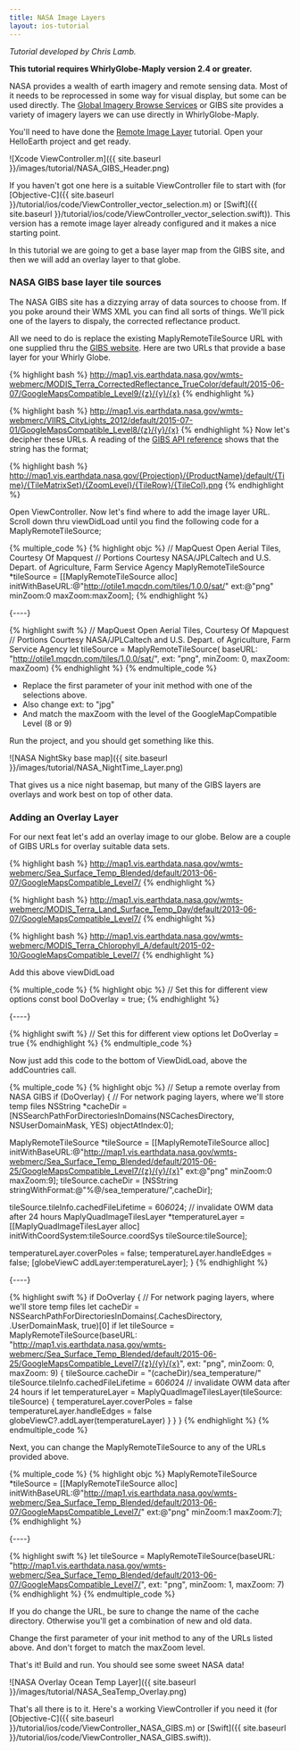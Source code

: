 ```yaml
---
title: NASA Image Layers
layout: ios-tutorial
---
```


*Tutorial developed by Chris Lamb.*

**This tutorial requires WhirlyGlobe-Maply version 2.4 or greater.**

NASA provides a wealth of earth imagery and remote sensing data.  Most of it needs to be reprocessed in some way for visual display, but some can be used directly.  The [Global Imagery Browse Services](https://earthdata.nasa.gov/about/science-system-description/eosdis-components/global-imagery-browse-services-gibs) or GIBS site provides a variety of imagery layers we can use directly in WhirlyGlobe-Maply.

You'll need to have done the [Remote Image Layer](remote_image_layer.html) tutorial.  Open your HelloEarth project and get ready.

![Xcode ViewController.m]({{ site.baseurl }}/images/tutorial/NASA_GIBS_Header.png)

If you haven't got one here is a suitable ViewController file to start with (for [Objective-C]({{ site.baseurl }}/tutorial/ios/code/ViewController_vector_selection.m) or [Swift]({{ site.baseurl }}/tutorial/ios/code/ViewController_vector_selection.swift)).  This version has a remote image layer already configured and it makes a nice starting point.

In this tutorial we are going to get a base layer map from the GIBS site, and then we will add an overlay layer to that globe.

### NASA GIBS base layer tile sources  

The NASA GIBS site has a dizzying array of data sources to choose from.  If you poke around their WMS XML you can find all sorts of things.  We'll pick one of the layers to dispaly, the corrected reflectance product.

All we need to do is replace the existing MaplyRemoteTileSource URL with one supplied thru the [GIBS website](https://wiki.earthdata.nasa.gov/display/GIBS/GIBS+Available+Imagery+Products#expand-CorrectedReflectance5Products).  Here are two URLs that provide a base layer for your Whirly Globe.

{% highlight bash %}
http://map1.vis.earthdata.nasa.gov/wmts-webmerc/MODIS_Terra_CorrectedReflectance_TrueColor/default/2015-06-07/GoogleMapsCompatible_Level9/{z}/{y}/{x}
{% endhighlight %}

{% highlight bash %}
http://map1.vis.earthdata.nasa.gov/wmts-webmerc/VIIRS_CityLights_2012/default/2015-07-01/GoogleMapsCompatible_Level8/{z}/{y}/{x}
{% endhighlight %}
Now let's decipher these URLs.  A reading of the [GIBS API reference](https://wiki.earthdata.nasa.gov/display/GIBS/GIBS+API+for+Developers) shows that the string has the format;

{% highlight bash %}
http://map1.vis.earthdata.nasa.gov/{Projection}/{ProductName}/default/{Time}/{TileMatrixSet}/{ZoomLevel}/{TileRow}/{TileCol}.png
{% endhighlight %}

Open ViewController. Now let's find where to add the image layer URL.  Scroll down thru viewDidLoad until you find the following code for a MaplyRemoteTileSource;

{% multiple_code %}
  {% highlight objc %}
// MapQuest Open Aerial Tiles, Courtesy Of Mapquest
// Portions Courtesy NASA/JPL­Caltech and U.S. Depart. of Agriculture, Farm Service Agency
MaplyRemoteTileSource *tileSource =
[[MaplyRemoteTileSource alloc]
    initWithBaseURL:@"http://otile1.mqcdn.com/tiles/1.0.0/sat/"
    ext:@"png" minZoom:0 maxZoom:maxZoom];
  {% endhighlight %}

  {----}

  {% highlight swift %}
// MapQuest Open Aerial Tiles, Courtesy Of Mapquest
// Portions Courtesy NASA/JPL­Caltech and U.S. Depart. of Agriculture, Farm Service Agency
let tileSource = MaplyRemoteTileSource(
                    baseURL: "http://otile1.mqcdn.com/tiles/1.0.0/sat/",
                    ext: "png",
                    minZoom: 0, maxZoom: maxZoom)
  {% endhighlight %}
{% endmultiple_code %}

- Replace the first parameter of your init method with one of the selections above.
- Also change ext: to "jpg"
- And match the maxZoom with the level of the GoogleMapCompatible Level (8 or 9)

Run the project, and you should get something like this.

![NASA NightSky base map]({{ site.baseurl }}/images/tutorial/NASA_NightTime_Layer.png)

That gives us a nice night basemap, but many of the GIBS layers are overlays and work best on top of other data.

### Adding an Overlay Layer

For our next feat let's add an overlay image to our globe.  Below are a couple of GIBS URLs for overlay suitable data sets.

{% highlight bash %}
http://map1.vis.earthdata.nasa.gov/wmts-webmerc/Sea_Surface_Temp_Blended/default/2013-06-07/GoogleMapsCompatible_Level7/
{% endhighlight %}

{% highlight bash %}
http://map1.vis.earthdata.nasa.gov/wmts-webmerc/MODIS_Terra_Land_Surface_Temp_Day/default/2013-06-07/GoogleMapsCompatible_Level7/
{% endhighlight %}

{% highlight bash %}
http://map1.vis.earthdata.nasa.gov/wmts-webmerc/MODIS_Terra_Chlorophyll_A/default/2015-02-10/GoogleMapsCompatible_Level7/
{% endhighlight %}

Add this above viewDidLoad

{% multiple_code %}
  {% highlight objc %}
// Set this for different view options
const bool DoOverlay = true;
  {% endhighlight %}

  {----}

  {% highlight swift %}
// Set this for different view options
let DoOverlay = true
  {% endhighlight %}
{% endmultiple_code %}


Now just add this code to the bottom of ViewDidLoad, above the addCountries call.

{% multiple_code %}
  {% highlight objc %}
// Setup a remote overlay from NASA GIBS
if (DoOverlay)
{
  // For network paging layers, where we'll store temp files
  NSString *cacheDir = [NSSearchPathForDirectoriesInDomains(NSCachesDirectory, NSUserDomainMask, YES)  objectAtIndex:0];

  MaplyRemoteTileSource *tileSource = [[MaplyRemoteTileSource alloc] initWithBaseURL:@"http://map1.vis.earthdata.nasa.gov/wmts-webmerc/Sea_Surface_Temp_Blended/default/2015-06-25/GoogleMapsCompatible_Level7/{z}/{y}/{x}" ext:@"png" minZoom:0 maxZoom:9];
  tileSource.cacheDir = [NSString stringWithFormat:@"%@/sea_temperature/",cacheDir];

  tileSource.tileInfo.cachedFileLifetime = 60*60*24; // invalidate OWM data after 24 hours
  MaplyQuadImageTilesLayer *temperatureLayer = [[MaplyQuadImageTilesLayer alloc] initWithCoordSystem:tileSource.coordSys tileSource:tileSource];

  temperatureLayer.coverPoles = false;
  temperatureLayer.handleEdges = false;
  [globeViewC addLayer:temperatureLayer];
}
  {% endhighlight %}

  {----}

  {% highlight swift %}
if DoOverlay {
   // For network paging layers, where we'll store temp files
   let cacheDir = NSSearchPathForDirectoriesInDomains(.CachesDirectory, .UserDomainMask, true)[0]
   if let tileSource = MaplyRemoteTileSource(baseURL: "http://map1.vis.earthdata.nasa.gov/wmts-webmerc/Sea_Surface_Temp_Blended/default/2015-06-25/GoogleMapsCompatible_Level7/{z}/{y}/{x}", 
         ext: "png", 
         minZoom: 0, 
         maxZoom: 9) {
      tileSource.cacheDir = "\(cacheDir)/sea_temperature/"
      tileSource.tileInfo.cachedFileLifetime = 60*60*24 // invalidate OWM data after 24 hours
      if let temperatureLayer = MaplyQuadImageTilesLayer(tileSource: tileSource) {
         temperatureLayer.coverPoles = false
         temperatureLayer.handleEdges = false
         globeViewC?.addLayer(temperatureLayer)
      }
   }
}
  {% endhighlight %}
{% endmultiple_code %}

Next, you can change the MaplyRemoteTileSource to any of the URLs provided above.

{% multiple_code %}
  {% highlight objc %}
MaplyRemoteTileSource *tileSource = [[MaplyRemoteTileSource alloc] initWithBaseURL:@"http://map1.vis.earthdata.nasa.gov/wmts-webmerc/Sea_Surface_Temp_Blended/default/2013-06-07/GoogleMapsCompatible_Level7/"
ext:@"png" minZoom:1 maxZoom:7];
  {% endhighlight %}

  {----}

  {% highlight swift %}
let tileSource = MaplyRemoteTileSource(baseURL: "http://map1.vis.earthdata.nasa.gov/wmts-webmerc/Sea_Surface_Temp_Blended/default/2013-06-07/GoogleMapsCompatible_Level7/", ext: "png", minZoom: 1, maxZoom: 7)
  {% endhighlight %}
{% endmultiple_code %}


If you do change the URL, be sure to change the name of the cache directory.  Otherwise you'll get a combination of new and old data.
 
Change the first parameter of your init method to any of the URLs listed above.
And don't forget to match the maxZoom level.


That's it! Build and run.  You should see some sweet NASA data! 

![NASA Overlay Ocean Temp Layer]({{ site.baseurl }}/images/tutorial/NASA_SeaTemp_Overlay.png)

That's all there is to it.  Here's a working ViewController if you need it (for [Objective-C]({{ site.baseurl }}/tutorial/ios/code/ViewController_NASA_GIBS.m) or [Swift]({{ site.baseurl }}/tutorial/ios/code/ViewController_NASA_GIBS.swift)).
